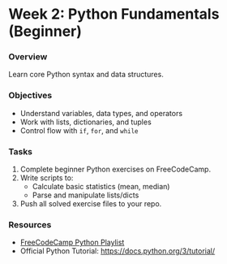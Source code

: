 # Week 2: Python Fundamentals (Beginner)

### Overview
Learn core Python syntax and data structures.

### Objectives
- Understand variables, data types, and operators
- Work with lists, dictionaries, and tuples
- Control flow with `if`, `for`, and `while`

### Tasks
1. Complete beginner Python exercises on FreeCodeCamp.
2. Write scripts to:
   - Calculate basic statistics (mean, median)
   - Parse and manipulate lists/dicts
3. Push all solved exercise files to your repo.

### Resources
- [FreeCodeCamp Python Playlist](https://www.youtube.com/watch?v=rfscVS0vtbw)
- Official Python Tutorial: https://docs.python.org/3/tutorial/